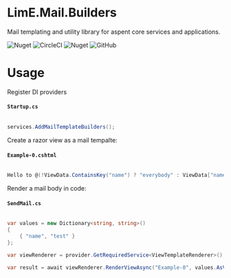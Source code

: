 LimE.Mail.Builders
=============

Mail templating and utility library for aspent core services and applications.

![Nuget](https://img.shields.io/nuget/v/LimE.Mail.Builders)
![CircleCI](https://img.shields.io/circleci/build/gh/lime-it/LimE.Mail.Builders/master)
![Nuget](https://img.shields.io/nuget/dt/LimE.Mail.Builders)
![GitHub](https://img.shields.io/github/license/lime-it/LimE.Mail.Builders)

# Usage

Register DI providers

#### `Startup.cs`
``` csharp

services.AddMailTemplateBuilders();

```

Create a razor view as a mail tempalte:

#### `Example-0.cshtml`
``` csharp

Hello to @(!ViewData.ContainsKey("name") ? "everybody" : ViewData["name"])!

```

Render a mail body in code:


#### `SendMail.cs`
``` csharp

var values = new Dictionary<string, string>()
{
    { "name", "test" }
};

var viewRenderer = provider.GetRequiredService<ViewTemplateRenderer>();

var result = await viewRenderer.RenderViewAsync("Example-0", values.AsViewData(), ViewRendererTargetFormat.Html);

```